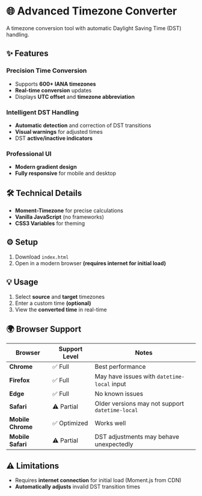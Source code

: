 # 🌐 Advanced Timezone Converter  

A timezone conversion tool with automatic Daylight Saving Time (DST) handling.  

## ✨ Features  

### Precision Time Conversion  
- Supports **600+ IANA timezones**  
- **Real-time conversion** updates  
- Displays **UTC offset** and **timezone abbreviation**  

### Intelligent DST Handling  
- **Automatic detection** and correction of DST transitions  
- **Visual warnings** for adjusted times  
- DST **active/inactive indicators**  

### Professional UI  
- **Modern gradient design**  
- **Fully responsive** for mobile and desktop  

## 🛠 Technical Details  

- **Moment-Timezone** for precise calculations  
- **Vanilla JavaScript** (no frameworks)  
- **CSS3 Variables** for theming  

## ⚙️ Setup  

1. Download `index.html`  
2. Open in a modern browser **(requires internet for initial load)**  

## 💡 Usage  

1. Select **source** and **target** timezones  
2. Enter a custom time **(optional)**  
3. View the **converted time** in real-time  

## 🌍 Browser Support  

| Browser        | Support Level  | Notes |  
|---------------|---------------|-------------------------------|  
| **Chrome**    | ✅ Full        | Best performance |  
| **Firefox**   | ✅ Full        | May have issues with `datetime-local` input |  
| **Edge**      | ✅ Full        | No known issues |  
| **Safari**    | ⚠️ Partial     | Older versions may not support `datetime-local` |  
| **Mobile Chrome** | ✅ Optimized  | Works well |  
| **Mobile Safari** | ⚠️ Partial   | DST adjustments may behave unexpectedly |  

## ⚠ Limitations  

- Requires **internet connection** for initial load (Moment.js from CDN)  
- **Automatically adjusts** invalid DST transition times  
